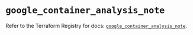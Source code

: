# `google_container_analysis_note`

Refer to the Terraform Registry for docs: [`google_container_analysis_note`](https://registry.terraform.io/providers/hashicorp/google/6.36.1/docs/resources/container_analysis_note).

